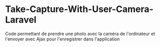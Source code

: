 # Take-Capture-With-User-Camera-Laravel
Code permettant de prendre une photo avec la caméra de l'ordinateur et l'envoyer avec Ajax pour l'enregistrer dans l'application

